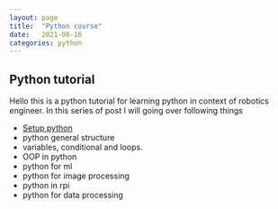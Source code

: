 ```yaml
---
layout: page
title:  "Python course"
date:   2021-06-16
categories: python
---
```


## Python tutorial

Hello this is a python tutorial for learning python in context of robotics engineer.
In this series of post I will going over following things
- [Setup python](python/Introduction)
- python general structure
- variables, conditional and loops.
- OOP in python
- python for ml
- python for image processing
- python in rpi
- python for data processing

